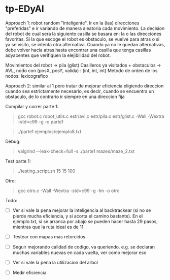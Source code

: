 # tp-EDyAI

Approach 1: robot random "inteligente". Ir en la (las) direcciones "preferidas" e ir variando de manera aleatoria cada movimiento. La decision del robot de cual sera la siguiente casilla se basara en: la o las direcciones favoritas. Si la que escoge el robot es obstaculo, se vuelve para atras o si ya se visito, se intenta otra alternativa. Cuando ya no le quedan alternativas, debe volver hacia atras hasta encontrar una casilla que tenga casillas adyacentes que verifiquen la elejibilidad del robot.

Movimientos del robot -> pila (glist)
Casilleros ya visitados + obstaculos -> AVL, nodo con (posX, posY, valida) : (int, int, int)
Metodo de orden de los nodos: lexicografico

Approach 2: similar al 1 pero tratar de mejorar eficiencia eligiendo direccion cuando sea estrictamente necesario, es decir, cuando se encuentra un obstaculo, de lo contrario ir siempre en una direccion fija

Compilar y correr parte 1:

> gcc robot.c robot_utils.c estr/avl.c estr/pila.c estr/glist.c -Wall -Wextra -std=c99 -g -o parte1

> ./parte1 ejemplos/ejemplo8.txt

Debug:

> valgrind --leak-check=full -s ./parte1 mazes/maze_2.txt

Test parte 1:

> ./testing_script.sh 15 15 100

Otro:

> gcc otro.c -Wall -Wextra -std=c99 -g -lm -o otro

Todo:

- [ ] Ver si vale la pena mejorar la inteligencia al backtrackear (si no se pierde mucha eficiencia, y si acorta el camino bastante). En el ejemplo.txt, si se arranca por abajo se pueden hacer hasta 29 pasos, mientras que la ruta ideal es de 11.

- [ ] Testear con mapas mas retorcidos

- [ ] Seguir mejorando calidad de codigo, va queriendo. e.g. se declaran muchas variables nuevas en cada vuelta, ver como mejorar eso

- [ ] Ver si vale la pena la utilizacion del arbol

- [ ] Medir eficiencia